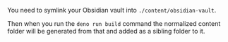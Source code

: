 You need to symlink your Obsidian vault into `./content/obsidian-vault`.

Then when you run the `deno run build` command the normalized
content folder will be generated from that and added as a sibling
folder to it.